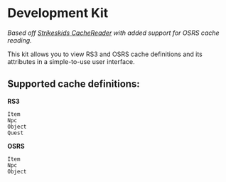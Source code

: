 Development Kit
===============

_Based off [Strikeskids CacheReader](https://github.com/Strikeskids/CacheReader "CacheReader Repository") with added support for OSRS cache reading._

This kit allows you to view RS3 and OSRS cache definitions and its attributes in a simple-to-use user interface.

Supported cache definitions:
----------------------------
**RS3**
```
Item
Npc
Object
Quest
```

**OSRS**
```
Item
Npc
Object
```
